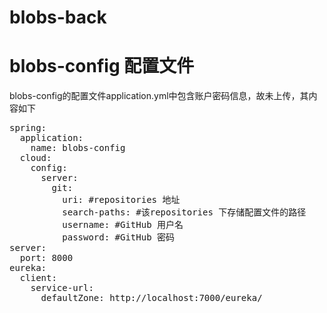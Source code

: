 # blobs-back

# blobs-config 配置文件
blobs-config的配置文件application.yml中包含账户密码信息，故未上传，其内容如下
<pre>
spring:
  application:
    name: blobs-config
  cloud:
    config:
      server:
        git:
          uri: #repositories 地址
          search-paths: #该repositories 下存储配置文件的路径
          username: #GitHub 用户名
          password: #GitHub 密码
server:
  port: 8000
eureka:
  client:
    service-url:
      defaultZone: http://localhost:7000/eureka/
</pre>
